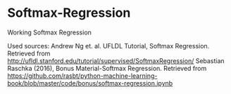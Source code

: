 # Softmax-Regression
Working Softmax Regression

Used sources: 
Andrew Ng et. al. UFLDL Tutorial, Softmax Regression. Retrieved from http://ufldl.stanford.edu/tutorial/supervised/SoftmaxRegression/
Sebastian Raschka (2016), Bonus Material-Softmax Regression. Retrieved from https://github.com/rasbt/python-machine-learning-book/blob/master/code/bonus/softmax-regression.ipynb